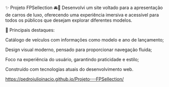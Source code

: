 <p>✨ Projeto FPSellection 🚘💎
Desenvolvi um site voltado para a apresentação de carros de luxo, oferecendo uma experiência imersiva e acessível para todos os públicos que desejam explorar diferentes modelos.

🔹 Principais destaques:

Catálogo de veículos com informações como modelo e ano de lançamento;

Design visual moderno, pensado para proporcionar navegação fluida;

Foco na experiência do usuário, garantindo praticidade e estilo;

Construído com tecnologias atuais do desenvolvimento web.</p>


https://pedrojulioinacio.github.io/Projeto---FPSellection/
